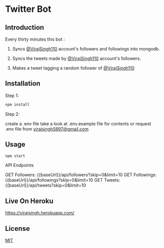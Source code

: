 # Twitter Bot

## Introduction

Every thirty minutes this bot :

1. Syncs [@VirajSingh110](https://twitter.com/VirajSingh110) account's followers and followings into mongodb.

2. Syncs the tweets made by [@VirajSingh110](https://twitter.com/VirajSingh110) account's followers.

3. Makes a tweet tagging a random follower of 
[@VirajSingh110](https://twitter.com/VirajSingh110)


## Installation

Step 1:
```bash
npm install
```

Step 2:

create a .env file take a look at .env.example file for contents or request .env file from virajsingh5897@gmail.com 


## Usage

```bash
npm start
```

API Endpoints

GET Followers:   {{baseUrl}}/api/followers?skip=0&limit=10
GET Followings:   {{baseUrl}}/api/followings?skip=0&limit=10
GET Tweets:   {{baseUrl}}/api/tweets?skip=0&limit=10


## Live On Heroku
https://virajsingh.herokuapp.com/

## License
[MIT](https://choosealicense.com/licenses/mit/)